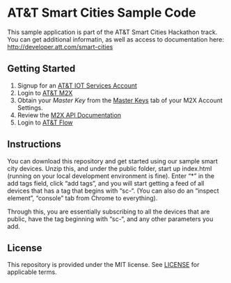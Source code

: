 # AT&T Smart Cities Sample Code

This sample application is part of the AT&T Smart Cities Hackathon track. You can get additional informatin, as well as access to documentation here: http://developer.att.com/smart-cities

## Getting Started

1. Signup for an [AT&T IOT Services Account](https://m2x.att.com/signup)
2. Login to [AT&T M2X](https://m2x.att.com)
2. Obtain your _Master Key_ from the [Master Keys](https://m2x.att.com/account#master-keys) tab of your M2X Account Settings.
3. Review the [M2X API Documentation](https://m2x.att.com/developer/documentation/overview)
4. Login to [AT&T Flow](https://flow.att.com)

## Instructions
You can download this repository and get started using our sample smart city devices. Unzip this, and under the public folder, start up index.html (running on your local development environment is fine).  Enter “*” in the add tags field, click “add tags”, and you will start getting a feed of all devices that has a tag that begins with “sc-“.  (You can also do an “inspect element”, “console” tab from Chrome to everything).

Through this, you are essentially subscribing to all the devices that are public, have the tag beginning with “sc-“, and any other parameters you add.


## License

This repository is provided under the MIT license. See [LICENSE](/LICENSE) for applicable terms.

